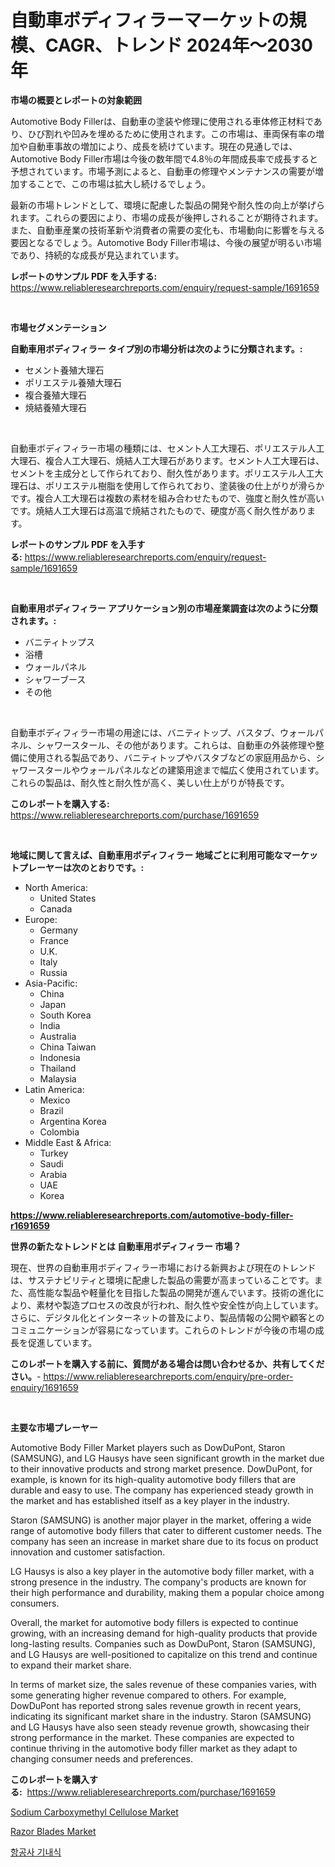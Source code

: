 <p><h1>自動車ボディフィラーマーケットの規模、CAGR、トレンド 2024年〜2030年</h1></p><p><strong>市場の概要とレポートの対象範囲</strong></p>
<p><p>Automotive Body Fillerは、自動車の塗装や修理に使用される車体修正材料であり、ひび割れや凹みを埋めるために使用されます。この市場は、車両保有率の増加や自動車事故の増加により、成長を続けています。現在の見通しでは、Automotive Body Filler市場は今後の数年間で4.8％の年間成長率で成長すると予想されています。市場予測によると、自動車の修理やメンテナンスの需要が増加することで、この市場は拡大し続けるでしょう。</p><p>最新の市場トレンドとして、環境に配慮した製品の開発や耐久性の向上が挙げられます。これらの要因により、市場の成長が後押しされることが期待されます。また、自動車産業の技術革新や消費者の需要の変化も、市場動向に影響を与える要因となるでしょう。Automotive Body Filler市場は、今後の展望が明るい市場であり、持続的な成長が見込まれています。</p></p>
<p><strong>レポートのサンプル PDF を入手する:</strong> <a href="https://www.reliableresearchreports.com/enquiry/request-sample/1691659">https://www.reliableresearchreports.com/enquiry/request-sample/1691659</a></p>
<p>&nbsp;</p>
<p><strong>市場セグメンテーション</strong></p>
<p><strong>自動車用ボディフィラー タイプ別の市場分析は次のように分類されます。:</strong></p>
<p><ul><li>セメント養殖大理石</li><li>ポリエステル養殖大理石</li><li>複合養殖大理石</li><li>焼結養殖大理石</li></ul></p>
<p>&nbsp;</p>
<p><p>自動車ボディフィラー市場の種類には、セメント人工大理石、ポリエステル人工大理石、複合人工大理石、焼結人工大理石があります。セメント人工大理石は、セメントを主成分として作られており、耐久性があります。ポリエステル人工大理石は、ポリエステル樹脂を使用して作られており、塗装後の仕上がりが滑らかです。複合人工大理石は複数の素材を組み合わせたもので、強度と耐久性が高いです。焼結人工大理石は高温で焼結されたもので、硬度が高く耐久性があります。</p></p>
<p><strong>レポートのサンプル PDF を入手する:</strong>&nbsp;<a href="https://www.reliableresearchreports.com/enquiry/request-sample/1691659">https://www.reliableresearchreports.com/enquiry/request-sample/1691659</a></p>
<p>&nbsp;</p>
<p><strong> 自動車用ボディフィラー アプリケーション別の市場産業調査は次のように分類されます。:</strong></p>
<p><ul><li>バニティトップス</li><li>浴槽</li><li>ウォールパネル</li><li>シャワーブース</li><li>その他</li></ul></p>
<p>&nbsp;</p>
<p><p>自動車ボディフィラー市場の用途には、バニティトップ、バスタブ、ウォールパネル、シャワースタール、その他があります。これらは、自動車の外装修理や整備に使用される製品であり、バニティトップやバスタブなどの家庭用品から、シャワースタールやウォールパネルなどの建築用途まで幅広く使用されています。これらの製品は、耐久性と耐久性が高く、美しい仕上がりが特長です。</p></p>
<p><strong>このレポートを購入する:</strong>&nbsp; <a href="https://www.reliableresearchreports.com/purchase/1691659">https://www.reliableresearchreports.com/purchase/1691659</a></p>
<p>&nbsp;</p>
<p><strong>地域に関して言えば、自動車用ボディフィラー 地域ごとに利用可能なマーケットプレーヤーは次のとおりです。:</strong></p>
<p><ul>
    <li>
        North America:
        <ul>
            <li>United States</li>
            <li>Canada</li>
        </ul>
    </li>
    <li>
        Europe:
        <ul>
            <li>Germany</li>
            <li>France</li>
            <li>U.K.</li>
            <li>Italy</li>
            <li>Russia</li>
        </ul>
    </li>
    <li>
        Asia-Pacific:
        <ul>
            <li>China</li>
            <li>Japan</li>
            <li>South Korea</li>
            <li>India</li>
            <li>Australia</li>
            <li>China Taiwan</li>
            <li>Indonesia</li>
            <li>Thailand</li>
            <li>Malaysia</li>
        </ul>
    </li>
    <li>
        Latin America:
        <ul>
            <li>Mexico</li>
            <li>Brazil</li>
            <li>Argentina Korea</li>
            <li>Colombia</li>
        </ul>
    </li>
    <li>
        Middle East & Africa:
        <ul>
            <li>Turkey</li>
            <li>Saudi</li>
            <li>Arabia</li>
            <li>UAE</li>
            <li>Korea</li>
        </ul>
    </li>
    </ul></p>
<p><strong><a href="https://www.reliableresearchreports.com/automotive-body-filler-r1691659">https://www.reliableresearchreports.com/automotive-body-filler-r1691659</a></strong>&nbsp;</p>
<p><strong>世界の新たなトレンドとは 自動車用ボディフィラー 市場？</strong></p>
<p><p>現在、世界の自動車用ボディフィラー市場における新興および現在のトレンドは、サステナビリティと環境に配慮した製品の需要が高まっていることです。また、高性能な製品や軽量化を目指した製品の開発が進んでいます。技術の進化により、素材や製造プロセスの改良が行われ、耐久性や安全性が向上しています。さらに、デジタル化とインターネットの普及により、製品情報の公開や顧客とのコミュニケーションが容易になっています。これらのトレンドが今後の市場の成長を促進しています。</p></p>
<p><strong>このレポートを購入する前に、質問がある場合は問い合わせるか、共有してください。</strong>- <a href="https://www.reliableresearchreports.com/enquiry/pre-order-enquiry/1691659">https://www.reliableresearchreports.com/enquiry/pre-order-enquiry/1691659</a></p>
<p>&nbsp;</p>
<p><strong>主要な市場プレーヤー</strong></p>
<p><p>Automotive Body Filler Market players such as DowDuPont, Staron (SAMSUNG), and LG Hausys have seen significant growth in the market due to their innovative products and strong market presence. DowDuPont, for example, is known for its high-quality automotive body fillers that are durable and easy to use. The company has experienced steady growth in the market and has established itself as a key player in the industry.</p><p>Staron (SAMSUNG) is another major player in the market, offering a wide range of automotive body fillers that cater to different customer needs. The company has seen an increase in market share due to its focus on product innovation and customer satisfaction.</p><p>LG Hausys is also a key player in the automotive body filler market, with a strong presence in the industry. The company's products are known for their high performance and durability, making them a popular choice among consumers.</p><p>Overall, the market for automotive body fillers is expected to continue growing, with an increasing demand for high-quality products that provide long-lasting results. Companies such as DowDuPont, Staron (SAMSUNG), and LG Hausys are well-positioned to capitalize on this trend and continue to expand their market share.</p><p>In terms of market size, the sales revenue of these companies varies, with some generating higher revenue compared to others. For example, DowDuPont has reported strong sales revenue growth in recent years, indicating its significant market share in the industry. Staron (SAMSUNG) and LG Hausys have also seen steady revenue growth, showcasing their strong performance in the market. These companies are expected to continue thriving in the automotive body filler market as they adapt to changing consumer needs and preferences.</p></p>
<p><strong>このレポートを購入する:</strong>&nbsp;&nbsp;<a href="https://www.reliableresearchreports.com/purchase/1691659">https://www.reliableresearchreports.com/purchase/1691659</a></p>
<p><p><a href="https://www.linkedin.com/pulse/sodium-carboxymethyl-cellulose-market-size-2024-2031-gjkhe?trackingId=qR8J444%2BgnXlsJ1VkL648Q%3D%3D">Sodium Carboxymethyl Cellulose Market</a></p><p><a href="https://www.linkedin.com/pulse/razor-blades-market-competitive-analysis-trends-forecast-ca3tf?trackingId=%2BE1Qr7uvlyKATGWaSUyZgA%3D%3D">Razor Blades Market</a></p><p><a href="https://medium.com/@anvil67678789/%ED%95%AD%EA%B3%B5%EC%82%AC-%EC%8B%9D%EC%82%AC-%EC%8B%9C%EC%9E%A5-%EC%A0%90%EC%9C%A0%EC%9C%A8-%EB%B3%80%ED%99%94-%EB%B0%8F-%EC%8B%9C%EC%9E%A5-%EC%84%B1%EC%9E%A5-%EB%8F%99%ED%96%A5-2024%EB%85%84-2031%EB%85%84-23dfcd75fe87">항공사 기내식</a></p></p>
